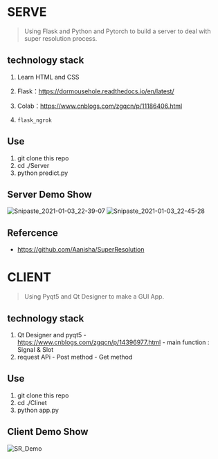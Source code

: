 # SERVE
> Using Flask and Python and Pytorch to build a server to deal with super resolution process.

## technology stack
  1. Learn HTML and CSS

  2. Flask：https://dormousehole.readthedocs.io/en/latest/

  3. Colab：https://www.cnblogs.com/zgqcn/p/11186406.html

  4. `flask_ngrok`
  
## Use
  1. git clone this repo
  2. cd ./Server
  3. python predict.py

## Server Demo Show
![Snipaste_2021-01-03_22-39-07](https://tva3.sinaimg.cn/large/005tpOh1ly1gmaza6zb7vj31hc0tz3zr.jpg)
![Snipaste_2021-01-03_22-45-28](https://tva3.sinaimg.cn/large/005tpOh1ly1gmazaerdq7j31hc0u0wmf.jpg)

## Refercence
  - https://github.com/Aanisha/SuperResolution


# CLIENT
> Using Pyqt5 and Qt Designer to make a GUI App.

## technology stack
  1. Qt Designer and pyqt5
    -	https://www.cnblogs.com/zgqcn/p/14396977.html
    -	main function : Signal & Slot
  2. request APi
    -	Post method
    -	Get method

## Use
  1. git clone this repo
  2. cd ./Clinet
  3. python app.py

## Client Demo Show
![SR_Demo](//tvax1.sinaimg.cn/large/005tpOh1ly1gqj8lcrr64j31h90sqdwd.jpg)
